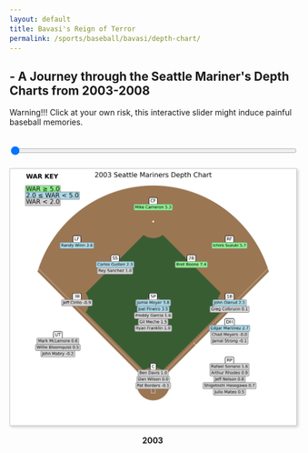 ```yaml
---
layout: default
title: Bavasi's Reign of Terror 
permalink: /sports/baseball/bavasi/depth-chart/
---
```


## - A Journey through the Seattle Mariner's Depth Charts from 2003-2008

Warning!!! Click at your own risk, this interactive slider might induce painful baseball memories. 

<input type="range" min="0" max="5" value="0" id="yearSlider" style="width:100%; margin-top: 20px;">

<div id="depthChartContainer" style="text-align:center; margin-top:20px;">
  <img id="depthChartImage" 
       src="/assets/images/sports/bavasi/depth-chart/mariners_2003_depth_chart_final_final.png" 
       style="max-width:100%; border: 1px solid #ccc; box-shadow: 2px 2px 5px rgba(0,0,0,0.2);">
  <p id="yearLabel"><strong>2003</strong></p>
</div>

<script>
  const imageFilenames = [
    "mariners_2003_depth_chart_final_final.png",
    "mariners_2004_depth_chart_final.png",
    "mariners_2005_depth_chart_final_final.png",
    "mariners_2006_depth_chart_final.png",
    "mariners_2007_depth_chart_final.png",
    "mariners_2008_depth_chart_final.png"
  ];

  const yearLabels = ["2003", "2004", "2005", "2006", "2007", "2008"];

  const slider = document.getElementById("yearSlider");
  const image = document.getElementById("depthChartImage");
  const label = document.getElementById("yearLabel");

  slider.addEventListener("input", function() {
    const i = parseInt(this.value);
    const filename = imageFilenames[i];
    const year = yearLabels[i];
    image.src = `/assets/images/sports/bavasi/depth-chart/${filename}`;
    label.innerHTML = `<strong>${year}</strong>`;
  });
</script>

